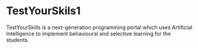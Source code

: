 # TestYourSkils1

TestYourSkills is a next-generation programming portal which uses Artificial Intelligence to implement behavioural and selective learning for the students.
